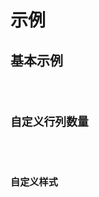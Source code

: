# 示例

## 基本示例

<code src="./demo/demo-01.tsx" />

## 自定义行列数量

<code src="./demo/demo-02.tsx" />

## 自定义样式

<code src="./demo/demo-03.tsx" />
